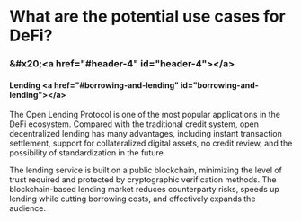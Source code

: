 <h1>What are the potential use cases for DeFi? </h1>
<h3>&amp;#x20;&lt;a href=&quot;#header-4&quot; id=&quot;header-4&quot;&gt;&lt;/a&gt;</h3>
<h4>Lending &lt;a href=&quot;#borrowing-and-lending&quot; id=&quot;borrowing-and-lending&quot;&gt;&lt;/a&gt;</h4>
<p>The Open Lending Protocol is one of the most popular applications in the DeFi ecosystem. Compared with the traditional credit system, open decentralized lending has many advantages, including instant transaction settlement, support for collateralized digital assets, no credit review, and the possibility of standardization in the future. </p>
<p>The lending service is built on a public blockchain, minimizing the level of trust required and protected by cryptographic verification methods. The blockchain-based lending market reduces counterparty risks, speeds up lending while cutting borrowing costs, and effectively expands the audience. </p>